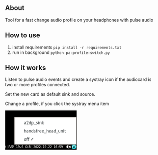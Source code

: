 ## About
Tool for a fast change audio profile on your headphones with pulse audio


## How to use
1) install requirements ```pip install -r requirements.txt```
2) run in background ```python pa-profile-switch.py```

## How it works

Listen to pulse audio events and create a systray icon if the audiocard is two or more profiles connected.

Set the new card as default sink and source.

Change a profile,  if you click the systray menu item

![systray](screenshot.png)
